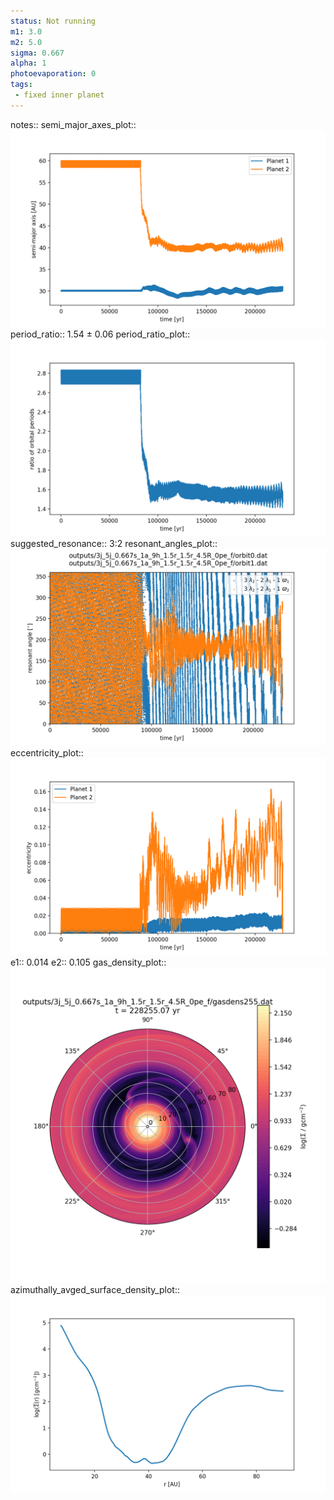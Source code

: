 ```yaml
---
status: Not running
m1: 3.0
m2: 5.0
sigma: 0.667
alpha: 1
photoevaporation: 0
tags:
 - fixed inner planet
---
```


notes::
semi_major_axes_plot:: ![semi_major_axes_3j_5j_0.667s_1a_9h_1.5r_1.5r_4.5R_0pe_f.png](plots/semi_major_axes/semi_major_axes_3j_5j_0.667s_1a_9h_1.5r_1.5r_4.5R_0pe_f.png)
period_ratio:: 1.54 ± 0.06
period_ratio_plot:: ![period_ratio_3j_5j_0.667s_1a_9h_1.5r_1.5r_4.5R_0pe_f.png](plots/period_ratio/period_ratio_3j_5j_0.667s_1a_9h_1.5r_1.5r_4.5R_0pe_f.png)
suggested_resonance:: 3:2
resonant_angles_plot:: ![resonant_angles_3j_5j_0.667s_1a_9h_1.5r_1.5r_4.5R_0pe_f.png](plots/resonant_angles/resonant_angles_3j_5j_0.667s_1a_9h_1.5r_1.5r_4.5R_0pe_f.png)
eccentricity_plot:: ![eccentricity_3j_5j_0.667s_1a_9h_1.5r_1.5r_4.5R_0pe_f.png](plots/eccentricity/eccentricity_3j_5j_0.667s_1a_9h_1.5r_1.5r_4.5R_0pe_f.png)
e1:: 0.014
e2:: 0.105
gas_density_plot:: ![gas_density_3j_5j_0.667s_1a_9h_1.5r_1.5r_4.5R_0pe_f.png](plots/gas_density/gas_density_3j_5j_0.667s_1a_9h_1.5r_1.5r_4.5R_0pe_f.png)
azimuthally_avged_surface_density_plot:: ![azimuthally_avged_surface_density_3j_5j_0.667s_1a_9h_1.5r_1.5r_4.5R_0pe_f.png](plots/azimuthally_avged_surface_density/azimuthally_avged_surface_density_3j_5j_0.667s_1a_9h_1.5r_1.5r_4.5R_0pe_f.png)
